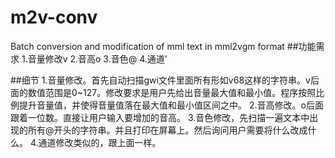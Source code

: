 # m2v-conv
 Batch conversion and modification of mml text in mml2vgm format
##功能需求
1.音量修改v
2.音高o
3.音色@
4.通道'

##细节
1.音量修改。首先自动扫描gwi文件里面所有形如v68这样的字符串。v后面的数值范围是0~127。修改要求是用户先给出音量最大值和最小值。程序按照比例提升音量值，并使得音量值落在最大值和最小值区间之中。
2.音高修改。o后面跟着一位数。直接让用户输入要增加的音高。
3.音色修改，先扫描一遍文本中出现的所有@开头的字符串。并且打印在屏幕上。然后询问用户需要将什么改成什么。
4.通道修改类似的，跟上面一样。
